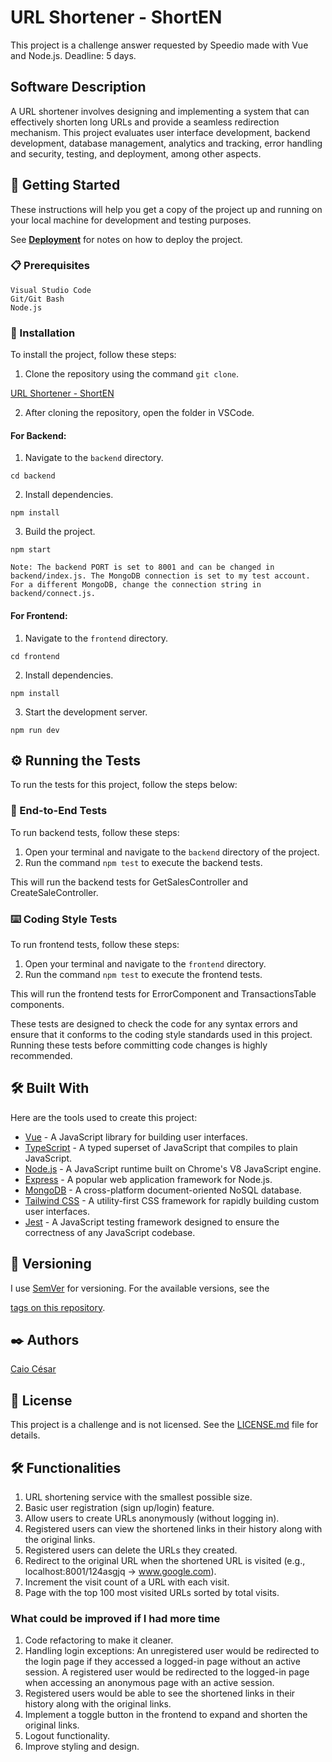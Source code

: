 # URL Shortener - ShortEN

This project is a challenge answer requested by Speedio made with Vue and Node.js.
Deadline: 5 days.

## Software Description

A URL shortener involves designing and implementing a system that can effectively shorten long URLs and provide a seamless redirection mechanism. This project evaluates user interface development, backend development, database management, analytics and tracking, error handling and security, testing, and deployment, among other aspects.

## 🚀 Getting Started

These instructions will help you get a copy of the project up and running on your local machine for development and testing purposes.

See **[Deployment](#-deployment)** for notes on how to deploy the project.

### 📋 Prerequisites

```
Visual Studio Code
Git/Git Bash
Node.js
```

### 🔧 Installation

To install the project, follow these steps:

1. Clone the repository using the command `git clone`.

[URL Shortener - ShortEN](https://github.com/caiocesar333/URL-Shortener)

2. After cloning the repository, open the folder in VSCode.

#### For Backend:

1. Navigate to the `backend` directory.

```
cd backend
```

2. Install dependencies.

```
npm install
```

3. Build the project.

```
npm start
```

```
Note: The backend PORT is set to 8001 and can be changed in backend/index.js. The MongoDB connection is set to my test account. For a different MongoDB, change the connection string in backend/connect.js.
```

#### For Frontend:

1. Navigate to the `frontend` directory.

```
cd frontend
```

2. Install dependencies.

```
npm install
```

3. Start the development server.

```
npm run dev
```


## ⚙️ Running the Tests

To run the tests for this project, follow the steps below:

### 🔩 End-to-End Tests

To run backend tests, follow these steps:

1. Open your terminal and navigate to the `backend` directory of the project.
2. Run the command `npm test` to execute the backend tests.

This will run the backend tests for GetSalesController and CreateSaleController.

### ⌨️ Coding Style Tests

To run frontend tests, follow these steps:

1. Open your terminal and navigate to the `frontend` directory.
2. Run the command `npm test` to execute the frontend tests.

This will run the frontend tests for ErrorComponent and TransactionsTable components.

These tests are designed to check the code for any syntax errors and ensure that it conforms to the coding style standards used in this project. Running these tests before committing code changes is highly recommended.

## 🛠️ Built With

Here are the tools used to create this project:

- [Vue](https://vuejs.org/) - A JavaScript library for building user interfaces.
- [TypeScript](https://www.typescriptlang.org/) - A typed superset of JavaScript that compiles to plain JavaScript.
- [Node.js](https://nodejs.org/) - A JavaScript runtime built on Chrome's V8 JavaScript engine.
- [Express](https://expressjs.com/) - A popular web application framework for Node.js.
- [MongoDB](https://www.mongodb.com/) - A cross-platform document-oriented NoSQL database.
- [Tailwind CSS](https://tailwindcss.com/) - A utility-first CSS framework for rapidly building custom user interfaces.
- [Jest](https://jestjs.io/) - A JavaScript testing framework designed to ensure the correctness of any JavaScript codebase.

## 📌 Versioning

I use [SemVer](http://semver.org/) for versioning. For the available versions, see the

 [tags on this repository](https://github.com/caiocesar333/project/tags).

## ✒️ Authors

[Caio César](https://github.com/caiocesar333)

## 📄 License

This project is a challenge and is not licensed. See the [LICENSE.md](https://github.com/caiocesar333/project/license) file for details.

## 🛠️ Functionalities

1. URL shortening service with the smallest possible size.
2. Basic user registration (sign up/login) feature.
3. Allow users to create URLs anonymously (without logging in).
4. Registered users can view the shortened links in their history along with the original links.
5. Registered users can delete the URLs they created.
6. Redirect to the original URL when the shortened URL is visited (e.g., localhost:8001/124asgjq -> www.google.com).
7. Increment the visit count of a URL with each visit.
8. Page with the top 100 most visited URLs sorted by total visits.

### What could be improved if I had more time

1. Code refactoring to make it cleaner.
2. Handling login exceptions: An unregistered user would be redirected to the login page if they accessed a logged-in page without an active session. A registered user would be redirected to the logged-in page when accessing an anonymous page with an active session.
3. Registered users would be able to see the shortened links in their history along with the original links.
4. Implement a toggle button in the frontend to expand and shorten the original links.
5. Logout functionality.
6. Improve styling and design.
